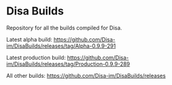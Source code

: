# Disa Builds

Repository for all the builds compiled for Disa.

Latest alpha build: https://github.com/Disa-im/DisaBuilds/releases/tag/Alpha-0.9.9-291

Latest production build: https://github.com/Disa-im/DisaBuilds/releases/tag/Production-0.9.9-289

All other builds: https://github.com/Disa-im/DisaBuilds/releases
